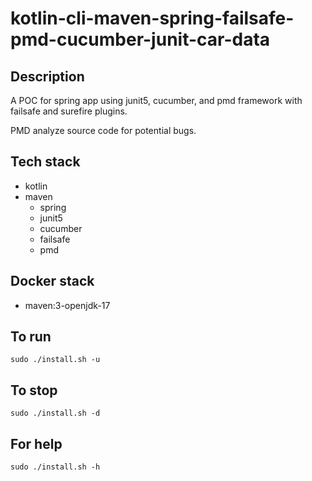 # kotlin-cli-maven-spring-failsafe-pmd-cucumber-junit-car-data

## Description
A POC for spring app using junit5, cucumber,
and pmd framework with failsafe
and surefire plugins.

PMD analyze source code for potential bugs.

## Tech stack
- kotlin
- maven
  - spring
  - junit5
  - cucumber
  - failsafe
  - pmd

## Docker stack
- maven:3-openjdk-17

## To run
`sudo ./install.sh -u`

## To stop
`sudo ./install.sh -d`

## For help
`sudo ./install.sh -h`
